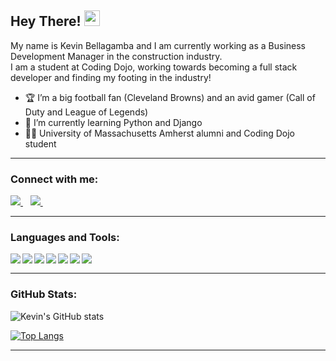 ## Hey There!  <img src="https://media.giphy.com/media/hvRJCLFzcasrR4ia7z/giphy.gif" width="25px">

My name is Kevin Bellagamba and I am currently working as a Business Development Manager in the construction industry.  
I am a student at Coding Dojo, working towards becoming a full stack developer and finding my footing in the industry!


- :trophy: I’m a big football fan (Cleveland Browns) and an avid gamer (Call of Duty and League of Legends)
- 🌱 I’m currently learning Python and Django
- :man_student: University of Massachusetts Amherst alumni and Coding Dojo student

---

### Connect with me:

  <a href="https://www.linkedin.com/in/kevinbellagamba">
    <img src="https://img.shields.io/badge/linkedin-%230077B5.svg?&style=for-the-badge&logo=linkedin&logoColor=white" />
  </a>&nbsp;&nbsp;
  
   <a href="mailto:bellagamba.ke@gmail.com">
    <img src="https://img.shields.io/badge/Gmail-D14836?style=for-the-badge&logo=gmail&logoColor=white" />
  </a>&nbsp;&nbsp;

---

### Languages and Tools:

<img align="left" src="https://img.shields.io/badge/HTML5-E34F26?style=for-the-badge&logo=html5&logoColor=white" />
<img align="left" src="https://img.shields.io/badge/CSS3-1572B6?style=for-the-badge&logo=css3&logoColor=white" />
<img align="left" src="https://img.shields.io/badge/Bootstrap-563D7C?style=for-the-badge&logo=bootstrap&logoColor=white" />
<img align="left" src="https://img.shields.io/badge/Python-3776AB?style=for-the-badge&logo=python&logoColor=white" />
<img align="left" src="https://img.shields.io/badge/Django-092E20?style=for-the-badge&logo=django&logoColor=white" />
<img align="left" src="https://img.shields.io/badge/MySQL-00000F?style=for-the-badge&logo=mysql&logoColor=white" />
<img align="left" src="https://img.shields.io/badge/JavaScript-323330?style=for-the-badge&logo=javascript&logoColor=F7DF1E" />





<br>

---

### GitHub Stats:
![Kevin's GitHub stats](https://github-readme-stats.vercel.app/api?username=kevinbellagamba&show_icons=true&theme=tokyonight)  

[![Top Langs](https://github-readme-stats.vercel.app/api/top-langs/?username=kevinbellagamba&show_icons=true&theme=tokyonight)](https://github.com/kevinbellagamba/github-readme-stats)

---



<!---
kevinbellagamba/kevinbellagamba is a ✨ special ✨ repository because its `README.md` (this file) appears on your GitHub profile.
You can click the Preview link to take a look at your changes.
--->
